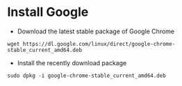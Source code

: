 # Install Google
- Download the latest stable package of Google Chrome
```
wget https://dl.google.com/linux/direct/google-chrome-stable_current_amd64.deb
```

- Install the recently download package
```
sudo dpkg -i google-chrome-stable_current_amd64.deb
```
